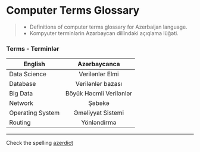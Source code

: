 # Computer Terms Glossary
>  * Definitions of computer terms glossary for Azerbaijan language. 
>  * Kompyuter terminlərin Azərbaycan dillindəki açıqlama lüğəti.


### Terms - Terminlər

| English		 | Azərbaycanca|
| -------------  |:-------------:|
|Data Science    | Verilənlər Elmi|
|Database		 | Verilənlər bazası|
|Big Data 		 |Böyük Həcmli Verilənlər|
|Network		 |Şəbəkə|
|Operating System|Əməliyyat Sistemi|
|Routing		 |Yönləndirmə |







------
Check the spelling [azerdict](http://azerdict.com/)